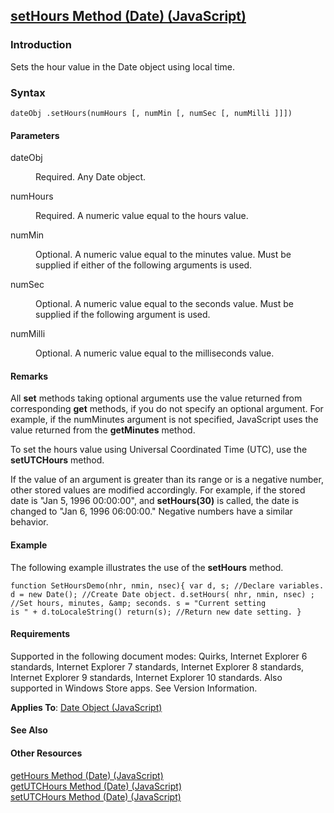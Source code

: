 ## [setHours Method (Date) (JavaScript)](setHours-Method__Date.html)

### Introduction 

 Sets the hour value in the Date object using local time.

### Syntax 

```
dateObj .setHours(numHours [, numMin [, numSec [, numMilli ]]])
```

#### Parameters 

<div id="sectionSection0" class="section" name="collapseableSection" style="" expanded="true">
  <dl class="authored">
    <dt>
      <span class="parameter" sdata="paramReference" xmlns:util="util">dateObj</span>
    </dt>
    <dd>
      <p xmlns:util="util">
        Required. Any <span sdata="langKeyword" value="Date"><span class="keyword">Date</span></span> object.
      </p>
    </dd>
    <dt>
      <span class="parameter" sdata="paramReference" xmlns:util="util">numHours</span>
    </dt>
    <dd>
      <p xmlns:util="util">
        Required. A numeric value equal to the hours value.
      </p>
    </dd>
    <dt>
      <span class="parameter" sdata="paramReference" xmlns:util="util">numMin</span>
    </dt>
    <dd>
      <p xmlns:util="util">
        Optional. A numeric value equal to the minutes value. Must be supplied if either of the following arguments is used.
      </p>
    </dd>
    <dt>
      <span class="parameter" sdata="paramReference" xmlns:util="util">numSec</span>
    </dt>
    <dd>
      <p xmlns:util="util">
        Optional. A numeric value equal to the seconds value. Must be supplied if the following argument is used.
      </p>
    </dd>
    <dt>
      <span class="parameter" sdata="paramReference" xmlns:util="util">numMilli</span>
    </dt>
    <dd>
      <p xmlns:util="util">
        Optional. A numeric value equal to the milliseconds value.
      </p>
    </dd>
  </dl>
</div>

#### Remarks 

<div id="languageReferenceRemarksSection" class="section" name="collapseableSection" style="">
  <p xmlns:util="util">
    All <b>set</b> methods taking optional arguments use the value returned from corresponding <b>get</b> methods, if you do not specify an optional argument. For example, if the <span class=
    "parameter" sdata="paramReference">numMinutes</span> argument is not specified, JavaScript uses the value returned from the <b>getMinutes</b> method.
  </p>
  <p xmlns:util="util">
    To set the hours value using Universal Coordinated Time (UTC), use the <b>setUTCHours</b> method.
  </p>
  <p xmlns:util="util">
    If the value of an argument is greater than its range or is a negative number, other stored values are modified accordingly. For example, if the stored date is "Jan 5, 1996 00:00:00", and
    <b>setHours(30)</b> is called, the date is changed to "Jan 6, 1996 06:00:00." Negative numbers have a similar behavior.
  </p>
</div>

#### Example 

<p xmlns:util="util">
  The following example illustrates the use of the <b>setHours</b> method.
</p>

```
function SetHoursDemo(nhr, nmin, nsec){ var d, s; //Declare variables. d = new Date(); //Create Date object. d.setHours( nhr, nmin, nsec) ; //Set hours, minutes, &amp; seconds. s = "Current setting
is " + d.toLocaleString() return(s); //Return new date setting. }
```

#### Requirements 

<div id="requirementsTitleSection" class="section" name="collapseableSection" style="">
  <p xmlns:util="util"></p>
  <p>
    Supported in the following document modes: Quirks, Internet Explorer 6 standards, Internet Explorer 7 standards, Internet Explorer 8 standards, Internet Explorer 9 standards, Internet Explorer 10
    standards. Also supported in Windows Store apps. See Version Information.
  </p>
  <p xmlns:util="util">
    <b>Applies To</b>: <span sdata="link"><a href="ce2202bb-7ec9-4f5a-bf48-3a04feff283e.htm">Date Object (JavaScript)</a></span>
  </p>
</div>

#### See Also 

<div id="seeAlsoSection" class="section" name="collapseableSection" style="">
  <h4 class="subHeading">
    Other Resources
  </h4>
  <div class="seeAlsoStyle">
    <span sdata="link" xmlns:util="util"><a href="c3936496-a213-4d15-b308-d53926ed310c.htm">getHours Method (Date) (JavaScript)</a></span>
  </div>
  <div class="seeAlsoStyle">
    <span sdata="link" xmlns:util="util"><a href="7c9825dd-4b3a-4614-8e09-f40df123b630.htm">getUTCHours Method (Date) (JavaScript)</a></span>
  </div>
  <div class="seeAlsoStyle">
    <span sdata="link" xmlns:util="util"><a href="257e36fd-fb06-4a4d-8634-d66a020a1511.htm">setUTCHours Method (Date) (JavaScript)</a></span>
  </div>
</div>

